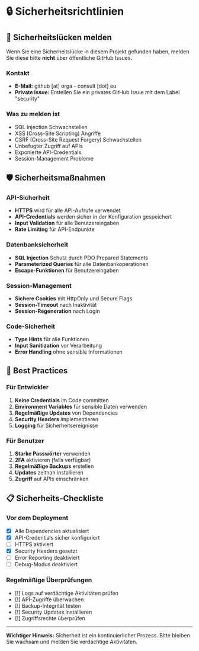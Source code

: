 # 🔒 Sicherheitsrichtlinien

## 🚨 Sicherheitslücken melden

Wenn Sie eine Sicherheitslücke in diesem Projekt gefunden haben, melden Sie diese bitte **nicht** über öffentliche GitHub Issues.

### Kontakt
- **E-Mail:** github [at] orga - consult [dot] eu
- **Private Issue:** Erstellen Sie ein privates GitHub Issue mit dem Label "security"

### Was zu melden ist
- SQL Injection Schwachstellen
- XSS (Cross-Site Scripting) Angriffe
- CSRF (Cross-Site Request Forgery) Schwachstellen
- Unbefugter Zugriff auf APIs
- Exponierte API-Credentials
- Session-Management Probleme

## 🛡️ Sicherheitsmaßnahmen

### API-Sicherheit
- **HTTPS** wird für alle API-Aufrufe verwendet
- **API-Credentials** werden sicher in der Konfiguration gespeichert
- **Input Validation** für alle Benutzereingaben
- **Rate Limiting** für API-Endpunkte

### Datenbanksicherheit
- **SQL Injection** Schutz durch PDO Prepared Statements
- **Parameterized Queries** für alle Datenbankoperationen
- **Escape-Funktionen** für Benutzereingaben

### Session-Management
- **Sichere Cookies** mit HttpOnly und Secure Flags
- **Session-Timeout** nach Inaktivität
- **Session-Regeneration** nach Login

### Code-Sicherheit
- **Type Hints** für alle Funktionen
- **Input Sanitization** vor Verarbeitung
- **Error Handling** ohne sensible Informationen

## 🔐 Best Practices

### Für Entwickler
1. **Keine Credentials** im Code committen
2. **Environment Variables** für sensible Daten verwenden
3. **Regelmäßige Updates** von Dependencies
4. **Security Headers** implementieren
5. **Logging** für Sicherheitsereignisse

### Für Benutzer
1. **Starke Passwörter** verwenden
2. **2FA** aktivieren (falls verfügbar)
3. **Regelmäßige Backups** erstellen
4. **Updates** zeitnah installieren
5. **Zugriff** auf APIs einschränken

## 📋 Sicherheits-Checkliste

### Vor dem Deployment
- [x] Alle Dependencies aktualisiert
- [x] API-Credentials sicher konfiguriert
- [ ] HTTPS aktiviert
- [x] Security Headers gesetzt
- [ ] Error Reporting deaktiviert
- [ ] Debug-Modus deaktiviert

### Regelmäßige Überprüfungen
- [!] Logs auf verdächtige Aktivitäten prüfen
- [!] API-Zugriffe überwachen
- [!] Backup-Integrität testen
- [!] Security Updates installieren
- [!] Zugriffsrechte überprüfen

---

**Wichtiger Hinweis:** Sicherheit ist ein kontinuierlicher Prozess. Bitte bleiben Sie wachsam und melden Sie verdächtige Aktivitäten. 
